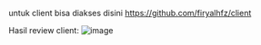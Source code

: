 untuk client bisa diakses disini
https://github.com/firyalhfz/client


Hasil review client:
![image](https://github.com/firyalhfz/graphql-tes-cyber/assets/97155805/d97cc1cd-447d-4b0a-bb4e-225701507a63)
